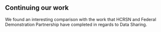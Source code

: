 ## Continuing our work

We found an interesting comparison with the work that HCRSN and Federal Demonstration Partnership have completed in regards to Data Sharing. 
